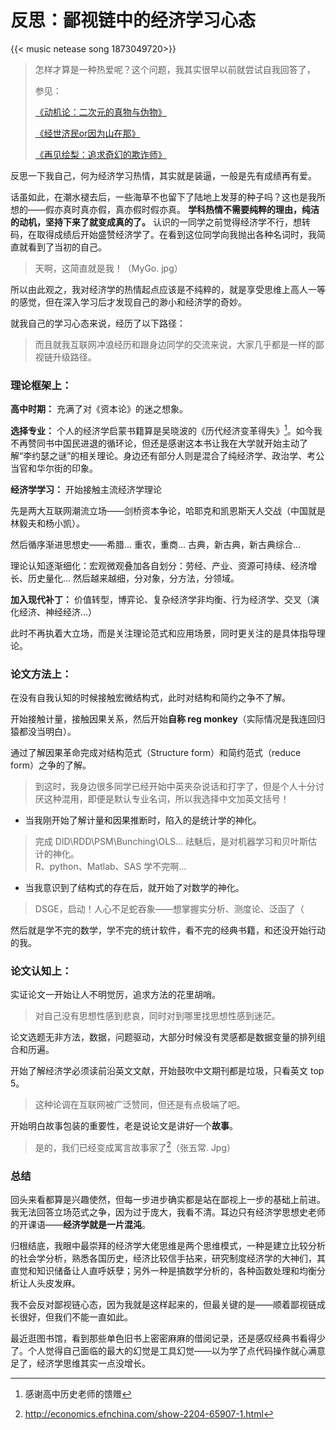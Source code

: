 # 反思：鄙视链中的经济学习心态


{{< music netease song 1873049720>}}


> 怎样才算是一种热爱呢？这个问题，我其实很早以前就尝试自我回答了，
>
> 参见：
>
> [《动机论：二次元的真物与伪物》](https://blog.huaxiangshan.com/zh-cn/posts/zyw/)
>
> [《经世济民or因为山在那》](https://blog.huaxiangshan.com/zh-cn/posts/wxb/)
>
> [《再见绘梨：追求奇幻的欺诈师》](https://blog.huaxiangshan.com/zh-cn/posts/zjhl/)

反思一下我自己，何为经济学习热情，其实就是装逼，一般是先有成绩再有爱。

话虽如此，在潮水褪去后，一些海草不也留下了陆地上发芽的种子吗？这也是我所想的——假亦真时真亦假，真亦假时假亦真。 **学科热情不需要纯粹的理由，纯洁的动机，坚持下来了就变成真的了。** 认识的一同学之前觉得经济学不行，想转码，在取得成绩后开始盛赞经济学了。在看到这位同学向我抛出各种名词时，我简直就看到了当初的自己。

> 天啊，这简直就是我！（MyGo. jpg）

所以由此观之，我对经济学的热情起点应该是不纯粹的，就是享受思维上高人一等的感觉，但在深入学习后才发现自己的渺小和经济学的奇妙。

就我自己的学习心态来说，经历了以下路径：

> 而且就我互联网冲浪经历和跟身边同学的交流来说，大家几乎都是一样的鄙视链升级路径。

### 理论框架上：

**高中时期：** 充满了对《资本论》的迷之想象。

**选择专业：** 个人的经济学启蒙书籍算是吴晓波的《历代经济变革得失》[^1]。如今我不再赞同书中国民进退的循环论，但还是感谢这本书让我在大学就开始主动了解“李约瑟之谜”的相关理论。身边还有部分人则是混合了纯经济学、政治学、考公当官和华尔街的印象。

**经济学学习：** 开始接触主流经济学理论

先是两大互联网潮流立场——剑桥资本争论，哈耶克和凯恩斯天人交战（中国就是林毅夫和杨小凯）。

然后循序渐进思想史——希腊... 重农，重商... 古典，新古典，新古典综合...

理论认知逐渐细化：宏观微观叠加各自划分：劳经、产业、资源可持续、经济增长、历史量化... 然后越来越细，分对象，分方法，分领域。

**加入现代补丁：** 价值转型，博弈论、复杂经济学非均衡、行为经济学、交叉（演化经济、神经经济...）

此时不再执着大立场，而是关注理论范式和应用场景，同时更关注的是具体指导理论。

### 论文方法上：

在没有自我认知的时候接触宏微结构式，此时对结构和简约之争不了解。

开始接触计量，接触因果关系，然后开始**自称 reg monkey**（实际情况是我连回归猿都没当明白）。

通过了解因果革命完成对结构范式（Structure form）和简约范式（reduce form）之争的了解。

> 到这时，我身边很多同学已经开始中英夹杂说话和打字了，但是个人十分讨厌这种混用，即便是默认专业名词，所以我选择中文加英文括号！

-   当我刚开始了解计量和因果推断时，陷入的是统计学的神化。

> 完成 DID\\RDD\\PSM\\Bunching\\OLS... 祛魅后，是对机器学习和贝叶斯估计的神化。  
> R、python、Matlab、SAS 学不完啊...

-   当我意识到了结构式的存在后，就开始了对数学的神化。

> DSGE，启动！人心不足蛇吞象——想掌握实分析、测度论、泛函了（

然后就是学不完的数学，学不完的统计软件，看不完的经典书籍，和还没开始行动的我。

### 论文认知上：

实证论文一开始让人不明觉厉，追求方法的花里胡哨。

> 对自己没有思想性感到悲哀，同时对到哪里找思想性感到迷茫。

论文选题无非方法，数据，问题驱动，大部分时候没有灵感都是数据变量的排列组合和历遍。

开始了解经济学必须读前沿英文文献，开始鼓吹中文期刊都是垃圾，只看英文 top 5。

> 这种论调在互联网被广泛赞同，但还是有点极端了吧。

开始明白故事包装的重要性，老是说论文是讲好一个**故事**。

> 是的，我们已经变成寓言故事家了[^2]（张五常. Jpg）

### 总结

回头来看都算是兴趣使然，但每一步进步确实都是站在鄙视上一步的基础上前进。我无法回答立场范式之争，因为过于庞大，我看不清。耳边只有经济学思想史老师的开课语——**经济学就是一片混沌**。

归根结底，我眼中最崇拜的经济学大佬思维是两个思维模式，一种是建立比较分析的社会学分析，熟悉各国历史，经济比较信手拈来，研究制度经济学的大神们，其直觉和知识储备让人直呼妖孽；另外一种是搞数学分析的，各种函数处理和均衡分析让人头皮发麻。

我不会反对鄙视链心态，因为我就是这样起来的，但最关键的是——顺着鄙视链成长很好，但我们不能一直如此。

最近逛图书馆，看到那些单色旧书上密密麻麻的借阅记录，还是感叹经典书看得少了。个人觉得自己面临的最大的幻觉是工具幻觉——以为学了点代码操作就心满意足了，经济学思维其实一点没增长。

[^1]: 感谢高中历史老师的馈赠
[^2]: http://economics.efnchina.com/show-2204-65907-1.html


